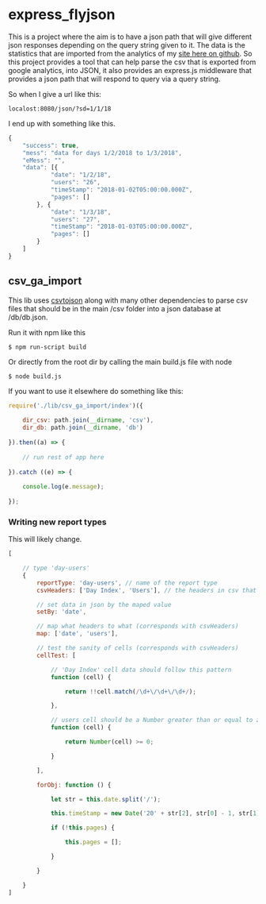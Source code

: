 # express_flyjson

This is a project where the aim is to have a json path that will give different json responses depending on the query string given to it. The data is the statistics that are imported from the analytics of my [site here on github](https://dustinpfister.github.io). So this project provides a tool that can help parse the csv that is exported from google analytics, into JSON, it also provides an express.js middleware that provides a json path that will respond to query via a query string.


So when I give a url like this:
```
localost:8080/json/?sd=1/1/18
```

I end up with something like this.
```js
{
    "success": true,
    "mess": "data for days 1/2/2018 to 1/3/2018",
    "eMess": "",
    "data": [{
            "date": "1/2/18",
            "users": "26",
            "timeStamp": "2018-01-02T05:00:00.000Z",
            "pages": []
        }, {
            "date": "1/3/18",
            "users": "27",
            "timeStamp": "2018-01-03T05:00:00.000Z",
            "pages": []
        }
    ]
}
```

## csv_ga_import

This lib uses [csvtojson](https://www.npmjs.com/package/csvtojson) along with many other dependencies to parse csv files that should be in the main /csv folder into a json database at /db/db.json.

Run it with npm like this
```
$ npm run-script build
```

Or directly from the root dir by calling the main build.js file with node
```
$ node build.js
```

If you want to use it elsewhere do something like this:

```js
require('./lib/csv_ga_import/index')({
 
    dir_csv: path.join(__dirname, 'csv'),
    dir_db: path.join(__dirname, 'db')
 
}).then((a) => {
 
    // run rest of app here
 
}).catch ((e) => {
 
    console.log(e.message);
 
});
```

### Writing new report types

This will likely change.

```js
[

    // type 'day-users'
    {
        reportType: 'day-users', // name of the report type
        csvHeaders: ['Day Index', 'Users'], // the headers in csv that must be present

        // set data in json by the maped value
        setBy: 'date',

        // map what headers to what (corresponds with csvHeaders)
        map: ['date', 'users'],

        // test the sanity of cells (corresponds with csvHeaders)
        cellTest: [

            // 'Day Index' cell data should follow this pattern
            function (cell) {

                return !!cell.match(/\d+\/\d+\/\d+/);

            },

            // users cell should be a Number greater than or equal to zero
            function (cell) {

                return Number(cell) >= 0;

            }

        ],

        forObj: function () {

            let str = this.date.split('/');

            this.timeStamp = new Date('20' + str[2], str[0] - 1, str[1]);

            if (!this.pages) {

                this.pages = [];

            }

        }

    }
]
```